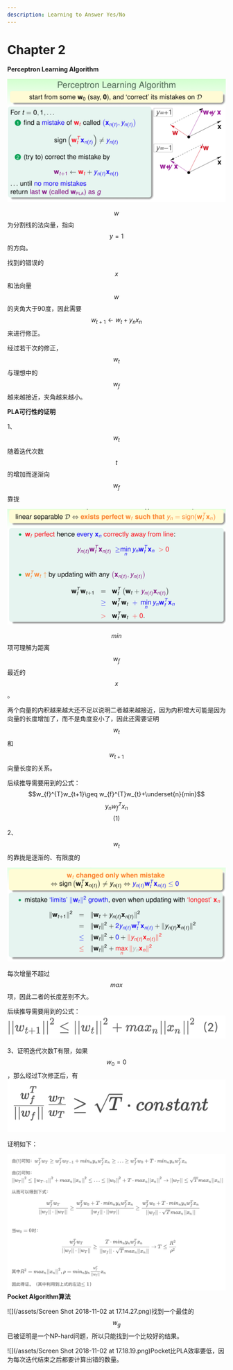```yaml
---
description: Learning to Answer Yes/No
---
```


# Chapter 2

**Perceptron Learning Algorithm**

![](.gitbook/assets/screen-shot-2018-11-02-at-13.12.14.png)

$$w$$ 为分割线的法向量，指向 $$y=1$$ 的方向。

找到的错误的 $$x$$ 和法向量 $$w$$ 的夹角大于90度，因此需要 $$w_{t+1}\leftarrow w_{t}+y_{n}x_{n}$$ 来进行修正。

经过若干次的修正， $$w_{t}$$ 与理想中的 $$w_{f}$$ 越来越接近，夹角越来越小。

**PLA可行性的证明**

1、$$w_{t}$$随着迭代次数 $$t$$ 的增加而逐渐向 $$w_{f}$$ 靠拢

![](.gitbook/assets/screen-shot-2018-11-02-at-16.27.54.png)

$$min$$ 项可理解为距离 $$w_{f}$$ 最近的 $$x$$ 。

两个向量的内积越来越大还不足以说明二者越来越接近，因为内积增大可能是因为向量的长度增加了，而不是角度变小了，因此还需要证明 $$w_{t}$$ 和 $$w_{t+1}$$ 向量长度的关系。

后续推导需要用到的公式： $$w_{f}^{T}w_{t+1}\geq w_{f}^{T}w_{t}+\underset{n}{min}$$ $$y_{n}w_{f}^{T}x_{n}$$ $$(1)$$

2、 $$w_{t}$$ 的靠拢是逐渐的、有限度的

![](.gitbook/assets/screen-shot-2018-11-02-at-16.44.59.png)

每次增量不超过 $$max$$ 项，因此二者的长度差别不大。

后续推导需要用到的公式：  ![](.gitbook/assets/screen-shot-2018-11-02-at-16.47.31.png)

3、证明迭代次数T有限，如果 $$w_{0}=0$$ ，那么经过T次修正后，有![](.gitbook/assets/screen-shot-2018-11-02-at-13.49.42.png)

证明如下：

![](.gitbook/assets/screen-shot-2018-11-02-at-14.13.35.png)**Pocket Algorithm算法**

![](/assets/Screen Shot 2018-11-02 at 17.14.27.png)找到一个最佳的$$w_{g}$$已被证明是一个NP-hard问题，所以只能找到一个比较好的结果。

![](/assets/Screen Shot 2018-11-02 at 17.18.19.png)Pocket比PLA效率要低，因为每次迭代结束之后都要计算出错的数量。

